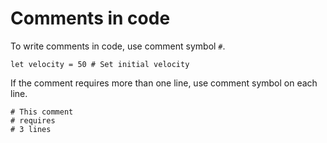# Comments in code

To write comments in code, use comment symbol `#`.

``` ride
let velocity = 50 # Set initial velocity
```

If the comment requires more than one line, use comment symbol on each line.

``` ride
# This comment
# requires
# 3 lines
```
